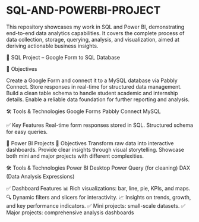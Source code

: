# SQL-AND-POWERBI-PROJECT

This repository showcases my work in SQL and Power BI, demonstrating end-to-end data analytics capabilities.
It covers the complete process of data collection, storage, querying, analysis, and visualization, aimed at deriving actionable business insights.

🔹 SQL Project – Google Form to SQL Database

📌 Objectives

Create a Google Form and connect it to a MySQL database via Pabbly Connect.
Store responses in real-time for structured data management.
Build a clean table schema to handle student academic and internship details.
Enable a reliable data foundation for further reporting and analysis.

🛠 Tools & Technologies
Google Forms
Pabbly Connect
MySQL

✅ Key Features
Real-time form responses stored in SQL.
Structured schema for easy queries.

🔹 Power BI Projects
📌 Objectives
Transform raw data into interactive dashboards.
Provide clear insights through visual storytelling.
Showcase both mini and major projects with different complexities.

🛠 Tools & Technologies
Power BI Desktop
Power Query (for cleaning)
DAX (Data Analysis Expressions)

✅ Dashboard Features
📊 Rich visualizations: bar, line, pie, KPIs, and maps.
🔍 Dynamic filters and slicers for interactivity.
📈 Insights on trends, growth, and key performance indicators.
✅ Mini projects: small-scale datasets.
✅ Major projects: comprehensive analysis dashboards
